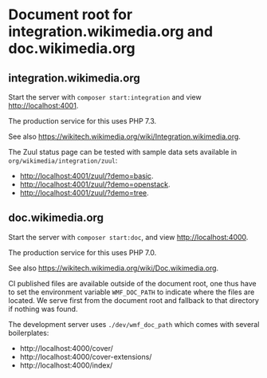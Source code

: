 Document root for integration.wikimedia.org and doc.wikimedia.org
====

## integration.wikimedia.org

Start the server with `composer start:integration` and view <http://localhost:4001>.

The production service for this uses PHP 7.3.

See also <https://wikitech.wikimedia.org/wiki/Integration.wikimedia.org>.

The Zuul status page can be tested with sample data sets available in
`org/wikimedia/integration/zuul`:
* <http://localhost:4001/zuul/?demo=basic>.
* <http://localhost:4001/zuul/?demo=openstack>.
* <http://localhost:4001/zuul/?demo=tree>.

## doc.wikimedia.org

Start the server with `composer start:doc`, and view <http://localhost:4000>.

The production service for this uses PHP 7.0.

See also <https://wikitech.wikimedia.org/wiki/Doc.wikimedia.org>.

CI published files are available outside of the document root, one thus have to
set the environment variable `WMF_DOC_PATH` to indicate where the files are
located. We serve first from the document root and fallback to that directory
if nothing was found.

The development server uses `./dev/wmf_doc_path` which comes with several
boilerplates:
* http://localhost:4000/cover/
* http://localhost:4000/cover-extensions/
* http://localhost:4000/index/
